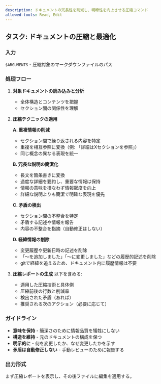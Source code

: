 ```yaml
---
description: ドキュメントの冗長性を削減し、明瞭性を向上させる圧縮コマンド
allowed-tools: Read, Edit
---
```


## タスク: ドキュメントの圧縮と最適化

### 入力
`$ARGUMENTS` - 圧縮対象のマークダウンファイルのパス

### 処理フロー

1. **対象ドキュメントの読み込みと分析**
   - 全体構造とコンテンツを把握
   - セクション間の関係性を理解

2. **圧縮テクニックの適用**

   **A. 重複情報の削減**
   - セクション間で繰り返される内容を特定
   - 重複を相互参照に変換（例: 「詳細はXセクションを参照」）
   - 同じ概念の異なる表現を統一

   **B. 冗長な説明の簡潔化**
   - 長文を箇条書きに変換
   - 過度な詳細を要約し、重要な情報は保持
   - 情報の意味を損なわず情報密度を向上
   - 詳細な説明よりも簡潔で明確な表現を優先

   **C. 矛盾の検出**
   - セクション間の不整合を特定
   - 矛盾する記述や情報を報告
   - 内容の不整合を指摘（自動修正はしない）

   **D. 経緯情報の削除**
   - 変更履歴や更新日時の記述を削除
   - 「〜を追加しました」「〜に変更しました」などの履歴的記述を削除
   - gitで経緯を追えるため、ドキュメント内に履歴情報は不要

3. **圧縮レポートの生成**
   以下を含める:
   - 適用した圧縮技術と具体例
   - 圧縮前後の行数と削減率
   - 検出された矛盾（あれば）
   - 推奨される次のアクション（必要に応じて）

### ガイドライン

- **意味を保持** - 簡潔さのために情報品質を犠牲にしない
- **構造を維持** - 元のドキュメントの構成を保つ
- **明示的に** - 何を変更したか、なぜ変更したかを示す
- **矛盾は自動修正しない** - 手動レビューのために報告する

### 出力形式

まず圧縮レポートを表示し、その後ファイルに編集を適用する。
